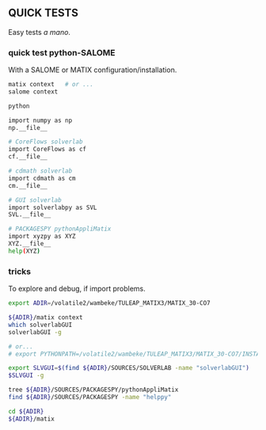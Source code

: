 
## QUICK TESTS


Easy tests *a mano*.


### quick test python-SALOME

With a SALOME or MATIX configuration/installation.

```bash
matix context   # or ...
salome context

python

import numpy as np
np.__file__

# CoreFlows solverlab
import CoreFlows as cf
cf.__file__

# cdmath solverlab
import cdmath as cm
cm.__file__

# GUI solverlab
import solverlabpy as SVL
SVL.__file__

# PACKAGESPY pythonAppliMatix
import xyzpy as XYZ
XYZ.__file__
help(XYZ)
```


### tricks


To explore and debug, if import problems.

```bash
export ADIR=/volatile2/wambeke/TULEAP_MATIX3/MATIX_30-CO7

${ADIR}/matix context
which solverlabGUI
solverlabGUI -g

# or...
# export PYTHONPATH=/volatile2/wambeke/TULEAP_MATIX3/MATIX_30-CO7/INSTALL/SOLVERLAB/bin:${PYTHONPATH} # TODO miss 2206 fixed now

export SLVGUI=$(find ${ADIR}/SOURCES/SOLVERLAB -name "solverlabGUI")
$SLVGUI -g

tree ${ADIR}/SOURCES/PACKAGESPY/pythonAppliMatix
find ${ADIR}/SOURCES/PACKAGESPY -name "helppy"

cd ${ADIR}
${ADIR}/matix
```
